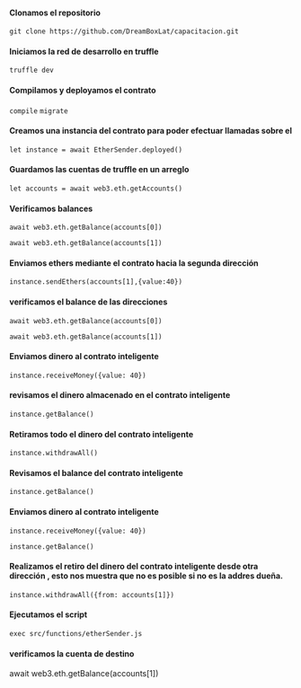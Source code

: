 #### Clonamos el repositorio

```git clone https://github.com/DreamBoxLat/capacitacion.git```

#### Iniciamos la red de desarrollo en truffle

```truffle dev```

#### Compilamos y deployamos el contrato
```compile```
```migrate```



#### Creamos una instancia del contrato para poder efectuar llamadas sobre el

`let instance = await EtherSender.deployed()`

#### Guardamos las cuentas de truffle en un arreglo
`let accounts = await web3.eth.getAccounts()`

#### Verificamos balances
`await web3.eth.getBalance(accounts[0])`

`await web3.eth.getBalance(accounts[1])`

#### Enviamos ethers mediante el contrato hacia la segunda dirección

`instance.sendEthers(accounts[1],{value:40})`

#### verificamos el balance de las direcciones

`await web3.eth.getBalance(accounts[0])`

`await web3.eth.getBalance(accounts[1])`

#### Enviamos  dinero al contrato inteligente

`instance.receiveMoney({value: 40})`

#### revisamos el dinero almacenado en el contrato inteligente 

`instance.getBalance()`

#### Retiramos todo el dinero del contrato inteligente

`instance.withdrawAll()`


#### Revisamos el balance del contrato inteligente

`instance.getBalance()`

#### Enviamos dinero al contrato inteligente


`instance.receiveMoney({value: 40})`

`instance.getBalance()`

#### Realizamos el retiro del dinero del contrato inteligente desde otra dirección , esto nos muestra que no es posible si no es la addres dueña.

`instance.withdrawAll({from: accounts[1]})`


#### Ejecutamos el script

`exec src/functions/etherSender.js`


#### verificamos la cuenta de destino

await web3.eth.getBalance(accounts[1])

